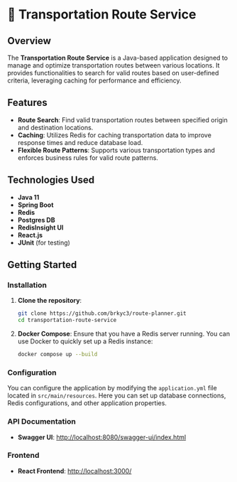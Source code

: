 # 🚀 Transportation Route Service

## Overview

The **Transportation Route Service** is a Java-based application designed to manage and optimize transportation routes between various locations. It provides functionalities to search for valid routes based on user-defined criteria, leveraging caching for performance and efficiency.

## Features

- **Route Search**: Find valid transportation routes between specified origin and destination locations.
- **Caching**: Utilizes Redis for caching transportation data to improve response times and reduce database load.
- **Flexible Route Patterns**: Supports various transportation types and enforces business rules for valid route patterns.

## Technologies Used

- **Java 11**
- **Spring Boot**
- **Redis**
- **Postgres DB**
- **RedisInsight UI**
- **React.js**
- **JUnit** (for testing)

## Getting Started

### Installation

1. **Clone the repository**:
   ```bash
   git clone https://github.com/brkyc3/route-planner.git
   cd transportation-route-service
   ```

2. **Docker Compose**:
   Ensure that you have a Redis server running. You can use Docker to quickly set up a Redis instance:
   ```bash
   docker compose up --build
   ```

### Configuration

You can configure the application by modifying the `application.yml` file located in `src/main/resources`. Here you can set up database connections, Redis configurations, and other application properties.

### API Documentation

- **Swagger UI**: [http://localhost:8080/swagger-ui/index.html](http://localhost:8080/swagger-ui/index.html)

### Frontend

- **React Frontend**: [http://localhost:3000/](http://localhost:3000/)


